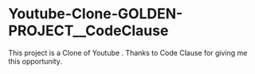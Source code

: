 # Youtube-Clone-GOLDEN-PROJECT__CodeClause
This project is a Clone of Youtube . Thanks to Code Clause for giving me this opportunity.

